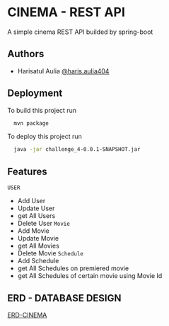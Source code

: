 
# CINEMA - REST API

A simple cinema REST API builded by spring-boot

## Authors

- Harisatul Aulia [@haris.aulia404](https://gitlab.com/haris.aulia404)


## Deployment
To build this project run

```bash
  mvn package
```


To deploy this project run

```bash
  java -jar challenge_4-0.0.1-SNAPSHOT.jar
```


## Features
`USER`
- Add User
- Update User
- get All Users
- Delete User
`Movie`
- Add Movie
- Update Movie
- get All Movies
- Delete Movie
`Schedule`
- Add Schedule
- get All Schedules on premiered movie 
- get All Schedules of certain movie using Movie Id





## ERD - DATABASE DESIGN

[ERD-CINEMA](https://drive.google.com/file/d/1FKGH7mNnGxDR5e4KxXGLrWLTUvwGvhV5/view?usp=sharing)
